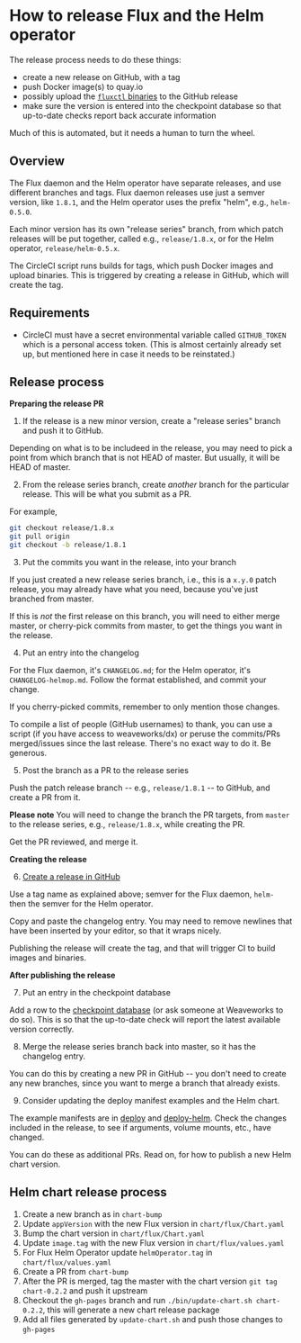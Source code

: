 # How to release Flux and the Helm operator

The release process needs to do these things:

 - create a new release on GitHub, with a tag
 - push Docker image(s) to quay.io
 - possibly upload the [`fluxctl` binaries](/site/fluxctl.md#binary-releases) to the GitHub release
 - make sure the version is entered into the checkpoint database so
   that up-to-date checks report back accurate information

Much of this is automated, but it needs a human to turn the wheel.

## Overview

The Flux daemon and the Helm operator have separate releases, and use
different branches and tags. Flux daemon releases use just a semver
version, like `1.8.1`, and the Helm operator uses the prefix "helm",
e.g., `helm-0.5.0`.

Each minor version has its own "release series" branch, from which
patch releases will be put together, called e.g., `release/1.8.x`, or
for the Helm operator, `release/helm-0.5.x`.

The CircleCI script runs builds for tags, which push Docker images and
upload binaries. This is triggered by creating a release in GitHub,
which will create the tag.

## Requirements

- CircleCI must have a secret environmental variable called
  `GITHUB_TOKEN` which is a personal access token. (This is almost
  certainly already set up, but mentioned here in case it needs to be
  reinstated.)

## Release process

**Preparing the release PR**

1. If the release is a new minor version, create a "release series"
   branch and push it to GitHub.

Depending on what is to be includeed in the release, you may need to
pick a point from which branch that is not HEAD of master. But
usually, it will be HEAD of master.

2. From the release series branch, create _another_ branch for the
   particular release. This will be what you submit as a PR.

For example,

```sh
git checkout release/1.8.x
git pull origin
git checkout -b release/1.8.1
```

3. Put the commits you want in the release, into your branch

If you just created a new release series branch, i.e., this is a
`x.y.0` patch release, you may already have what you need, because
you've just branched from master.

If this is _not_ the first release on this branch, you will need to
either merge master, or cherry-pick commits from master, to get the
things you want in the release.

4. Put an entry into the changelog

For the Flux daemon, it's `CHANGELOG.md`; for the Helm operator, it's
`CHANGELOG-helmop.md`. Follow the format established, and commit your
change.

If you cherry-picked commits, remember to only mention those changes.

To compile a list of people (GitHub usernames) to thank, you can use a
script (if you have access to weaveworks/dx) or peruse the commits/PRs
merged/issues since the last release. There's no exact way to do
it. Be generous.

5. Post the branch as a PR to the release series

Push the patch release branch -- e.g., `release/1.8.1` -- to GitHub,
and create a PR from it.

**Please note** You will need to change the branch the PR targets,
from `master` to the release series, e.g., `release/1.8.x`, while
creating the PR.

Get the PR reviewed, and merge it.

**Creating the release**

6. [Create a release in GitHub](https://github.com/weaveworks/flux/releases/new)

Use a tag name as explained above; semver for the Flux daemon, `helm-`
then the semver for the Helm operator.

Copy and paste the changelog entry. You may need to remove newlines
that have been inserted by your editor, so that it wraps nicely.

Publishing the release will create the tag, and that will trigger CI
to build images and binaries.

**After publishing the release**

7. Put an entry in the checkpoint database

Add a row to the [checkpoint
database](https://checkpoint-api.weave.works/admin) (or ask someone at
Weaveworks to do so). This is so that the up-to-date check will report
the latest available version correctly.

8. Merge the release series branch back into master, so it has the
   changelog entry.

You can do this by creating a new PR in GitHub -- you don't need to
create any new branches, since you want to merge a branch that already
exists.

9. Consider updating the deploy manifest examples and the Helm
   chart.

The example manifests are in [deploy](./deploy/) and
[deploy-helm](./deploy-helm/). Check the changes included in the
release, to see if arguments, volume mounts, etc., have changed.

You can do these as additional PRs. Read on, for how to publish a new
Helm chart version.

## Helm chart release process

1. Create a new branch as in `chart-bump`
2. Update `appVersion` with the new Flux version in `chart/flux/Chart.yaml`
3. Bump the chart version in `chart/flux/Chart.yaml`
4. Update `image.tag` with the new Flux version in `chart/flux/values.yaml`
5. For Flux Helm Operator update `helmOperator.tag` in `chart/flux/values.yaml`
6. Create a PR from `chart-bump`
7. After the PR is merged, tag the master with the chart version `git tag chart-0.2.2` and push it upstream
8. Checkout the `gh-pages` branch and run `./bin/update-chart.sh chart-0.2.2`, this will generate a new chart release package
9. Add all files generated by `update-chart.sh` and push those changes to `gh-pages`
